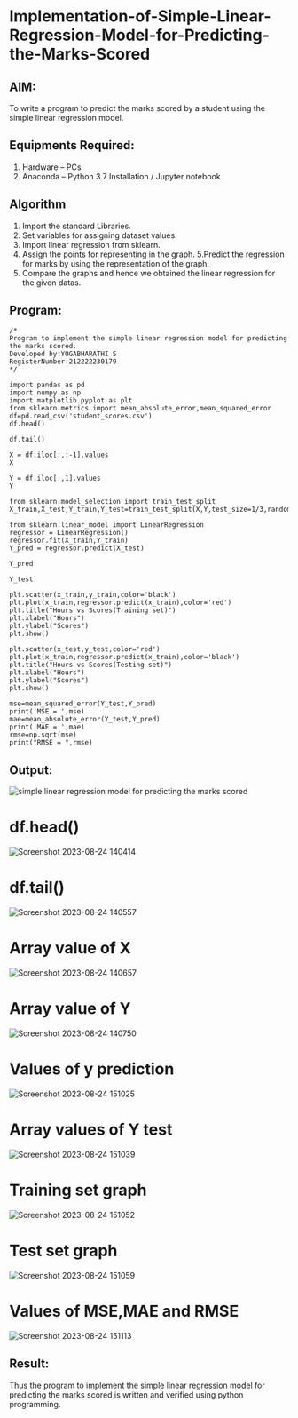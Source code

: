 # Implementation-of-Simple-Linear-Regression-Model-for-Predicting-the-Marks-Scored

## AIM:
To write a program to predict the marks scored by a student using the simple linear regression model.

## Equipments Required:
1. Hardware – PCs
2. Anaconda – Python 3.7 Installation / Jupyter notebook

## Algorithm
1. Import the standard Libraries.
2. Set variables for assigning dataset values.
3. Import linear regression from sklearn.
4. Assign the points for representing in the graph.
5.Predict the regression for marks by using the representation of the graph.
6. Compare the graphs and hence we obtained the linear regression for the given datas. 

## Program:
```
/*
Program to implement the simple linear regression model for predicting the marks scored.
Developed by:YOGABHARATHI S 
RegisterNumber:212222230179
*/

import pandas as pd
import numpy as np
import matplotlib.pyplot as plt
from sklearn.metrics import mean_absolute_error,mean_squared_error
df=pd.read_csv('student_scores.csv')
df.head()

df.tail()

X = df.iloc[:,:-1].values
X

Y = df.iloc[:,1].values
Y

from sklearn.model_selection import train_test_split
X_train,X_test,Y_train,Y_test=train_test_split(X,Y,test_size=1/3,random_state=0)

from sklearn.linear_model import LinearRegression
regressor = LinearRegression()
regressor.fit(X_train,Y_train)
Y_pred = regressor.predict(X_test)

Y_pred

Y_test

plt.scatter(x_train,y_train,color='black')
plt.plot(x_train,regressor.predict(x_train),color='red')
plt.title("Hours vs Scores(Training set)")
plt.xlabel("Hours")
plt.ylabel("Scores")
plt.show()

plt.scatter(x_test,y_test,color='red')
plt.plot(x_train,regressor.predict(x_train),color='black')
plt.title("Hours vs Scores(Testing set)")
plt.xlabel("Hours")
plt.ylabel("Scores")
plt.show()

mse=mean_squared_error(Y_test,Y_pred)
print('MSE = ',mse)
mae=mean_absolute_error(Y_test,Y_pred)
print('MAE = ',mae)
rmse=np.sqrt(mse)
print("RMSE = ",rmse)  
```

## Output:
![simple linear regression model for predicting the marks scored](sam.png)
# df.head()
![Screenshot 2023-08-24 140414](https://github.com/Yogabharathi3/Implementation-of-Simple-Linear-Regression-Model-for-Predicting-the-Marks-Scored/assets/118899387/15f956d3-9238-4bc8-956d-ed84f4957dd0)
# df.tail()
![Screenshot 2023-08-24 140557](https://github.com/Yogabharathi3/Implementation-of-Simple-Linear-Regression-Model-for-Predicting-the-Marks-Scored/assets/118899387/cc24c9ae-a6ff-406e-a2d7-d019ee8a1368)
# Array value of X
![Screenshot 2023-08-24 140657](https://github.com/Yogabharathi3/Implementation-of-Simple-Linear-Regression-Model-for-Predicting-the-Marks-Scored/assets/118899387/657feba3-1b3a-4d86-a33f-09b62fe985e5)
# Array value of Y
![Screenshot 2023-08-24 140750](https://github.com/Yogabharathi3/Implementation-of-Simple-Linear-Regression-Model-for-Predicting-the-Marks-Scored/assets/118899387/4b7e3935-4206-4065-973e-a2410a34c7de)
# Values of y prediction 
![Screenshot 2023-08-24 151025](https://github.com/Yogabharathi3/Implementation-of-Simple-Linear-Regression-Model-for-Predicting-the-Marks-Scored/assets/118899387/03bc82d8-beb6-428f-8af3-77b913b636a0)

# Array values of Y test
![Screenshot 2023-08-24 151039](https://github.com/Yogabharathi3/Implementation-of-Simple-Linear-Regression-Model-for-Predicting-the-Marks-Scored/assets/118899387/c79327ab-0760-4932-b059-82dde52fa8be)

# Training set graph
![Screenshot 2023-08-24 151052](https://github.com/Yogabharathi3/Implementation-of-Simple-Linear-Regression-Model-for-Predicting-the-Marks-Scored/assets/118899387/dcc674db-03a0-42e5-b1fa-7c970b0253a9)

# Test set graph
![Screenshot 2023-08-24 151059](https://github.com/Yogabharathi3/Implementation-of-Simple-Linear-Regression-Model-for-Predicting-the-Marks-Scored/assets/118899387/05749830-1734-4192-8192-144be0029c03)

# Values of MSE,MAE and RMSE
![Screenshot 2023-08-24 151113](https://github.com/Yogabharathi3/Implementation-of-Simple-Linear-Regression-Model-for-Predicting-the-Marks-Scored/assets/118899387/ebf187be-1101-4376-8ea7-3b153bcd2b0a)

## Result:
Thus the program to implement the simple linear regression model for predicting the marks scored is written and verified using python programming.
